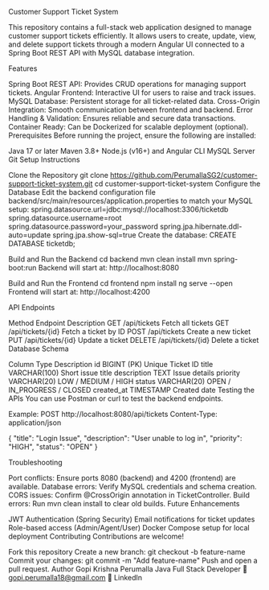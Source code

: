 Customer Support Ticket System

This repository contains a full-stack web application designed to manage customer support tickets efficiently.
It allows users to create, update, view, and delete support tickets through a modern Angular UI connected to a Spring Boot REST API with MySQL database integration.

Features

Spring Boot REST API: Provides CRUD operations for managing support tickets.
Angular Frontend: Interactive UI for users to raise and track issues.
MySQL Database: Persistent storage for all ticket-related data.
Cross-Origin Integration: Smooth communication between frontend and backend.
Error Handling & Validation: Ensures reliable and secure data transactions.
Container Ready: Can be Dockerized for scalable deployment (optional).
Prerequisites Before running the project, ensure the following are installed:

Java 17 or later
Maven 3.8+
Node.js (v16+) and Angular CLI
MySQL Server
Git
Setup Instructions

Clone the Repository
git clone https://github.com/PerumallaSG2/customer-support-ticket-system.git
cd customer-support-ticket-system
Configure the Database Edit the backend configuration file backend/src/main/resources/application.properties to match your MySQL setup:
spring.datasource.url=jdbc:mysql://localhost:3306/ticketdb
spring.datasource.username=root
spring.datasource.password=your_password
spring.jpa.hibernate.ddl-auto=update
spring.jpa.show-sql=true
Create the database: CREATE DATABASE ticketdb;

Build and Run the Backend cd backend mvn clean install mvn spring-boot:run
Backend will start at: http://localhost:8080

Build and Run the Frontend cd frontend npm install ng serve --open
Frontend will start at: http://localhost:4200

API Endpoints

Method	Endpoint	Description
GET	/api/tickets	Fetch all tickets
GET	/api/tickets/{id}	Fetch a ticket by ID
POST	/api/tickets	Create a new ticket
PUT	/api/tickets/{id}	Update a ticket
DELETE	/api/tickets/{id}	Delete a ticket
Database Schema

Column	Type	Description
id	BIGINT (PK)	Unique Ticket ID
title	VARCHAR(100)	Short issue title
description	TEXT	Issue details
priority	VARCHAR(20)	LOW / MEDIUM / HIGH
status	VARCHAR(20)	OPEN / IN_PROGRESS / CLOSED
created_at	TIMESTAMP	Created date
Testing the APIs You can use Postman or curl to test the backend endpoints.

Example: POST http://localhost:8080/api/tickets Content-Type: application/json

{ "title": "Login Issue", "description": "User unable to log in", "priority": "HIGH", "status": "OPEN" }

Troubleshooting

Port conflicts: Ensure ports 8080 (backend) and 4200 (frontend) are available.
Database errors: Verify MySQL credentials and schema creation.
CORS issues: Confirm @CrossOrigin annotation in TicketController.
Build errors: Run mvn clean install to clear old builds.
Future Enhancements

JWT Authentication (Spring Security)
Email notifications for ticket updates
Role-based access (Admin/Agent/User)
Docker Compose setup for local deployment
Contributing Contributions are welcome!

Fork this repository
Create a new branch: git checkout -b feature-name
Commit your changes: git commit -m "Add feature-name"
Push and open a pull request.
Author Gopi Krishna Perumalla Java Full Stack Developer
📧 gopi.perumalla18@gmail.com
🔗 LinkedIn
